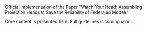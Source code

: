 Official Implementation of the Paper "Watch Your Head: Assembling Projection Heads to Save the Reliability of Federated Models"

Core content is presented here.
Full guidelines is coming soon.
